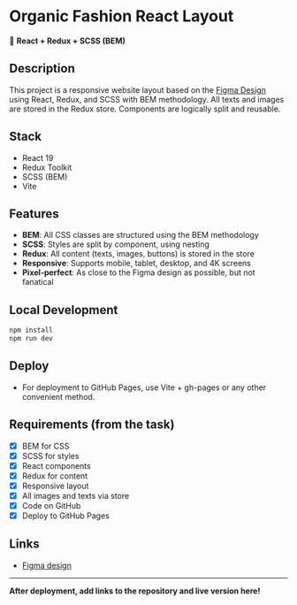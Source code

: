 # Organic Fashion React Layout

🧪 **React + Redux + SCSS (BEM)**

## Description

This project is a responsive website layout based on the [Figma Design](https://www.figma.com/community/file/1316469446514771340) using React, Redux, and SCSS with BEM methodology. All texts and images are stored in the Redux store. Components are logically split and reusable.

## Stack

- React 19
- Redux Toolkit
- SCSS (BEM)
- Vite

## Features

- **BEM**: All CSS classes are structured using the BEM methodology
- **SCSS**: Styles are split by component, using nesting
- **Redux**: All content (texts, images, buttons) is stored in the store
- **Responsive**: Supports mobile, tablet, desktop, and 4K screens
- **Pixel-perfect**: As close to the Figma design as possible, but not fanatical

## Local Development

```bash
npm install
npm run dev
```

## Deploy

- For deployment to GitHub Pages, use Vite + gh-pages or any other convenient method.

## Requirements (from the task)

- [x] BEM for CSS
- [x] SCSS for styles
- [x] React components
- [x] Redux for content
- [x] Responsive layout
- [x] All images and texts via store
- [x] Code on GitHub
- [x] Deploy to GitHub Pages

## Links

- [Figma design](https://www.figma.com/community/file/1316469446514771340)

---

**After deployment, add links to the repository and live version here!**
